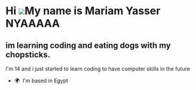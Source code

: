 Hi ![](https://user-images.githubusercontent.com/18350557/176309783-0785949b-9127-417c-8b55-ab5a4333674e.gif)My name is Mariam Yasser NYAAAAA
=============================================================================================================================================

im learning coding and eating dogs with my chopsticks.
------------------------------------------------------

I'm 14 and i just started to learn coding to have computer skills in the future

*   🌍  I'm based in Egypt
